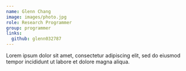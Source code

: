 ```yaml
---
name: Glenn Chang
image: images/photo.jpg
role: Research Programmer
group: programmer
links:
  github: glenn032787
---
```


Lorem ipsum dolor sit amet, consectetur adipiscing elit, sed do eiusmod tempor incididunt ut labore et dolore magna aliqua.
